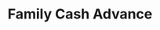 ---
title: Family Cash Advance
slug: family-cash-advance
updated-on: '2024-05-30T13:44:31.749Z'
created-on: '2024-05-30T13:41:46.671Z'
published-on: '2024-05-30T13:54:32.469Z'
f_city-state-2:
- cms/city/huntingdon-tn.md
- cms/city/springfield-tn.md
- cms/city/smyrna-tn.md
- cms/city/columbia-tn.md
- cms/city/dickson-tn.md
- cms/city/murfreesboro-tn.md
- cms/city/paris-tn.md
- cms/city/mount-pleasant-tn.md
- cms/city/la-vergne-tn.md
- cms/city/camden-tn.md
f_locations:
- cms/payday-loan/family-cash-advance-17438.md
- cms/payday-loan/family-cash-advance-17439.md
- cms/payday-loan/family-cash-advance-17440.md
- cms/payday-loan/family-cash-advance-17441.md
- cms/payday-loan/family-cash-advance-17442.md
- cms/payday-loan/family-cash-advance-17443.md
- cms/payday-loan/family-cash-advance-17444.md
- cms/payday-loan/family-cash-advance-17445.md
- cms/payday-loan/family-cash-advance-17446.md
- cms/payday-loan/family-cash-advance-17447.md
- cms/payday-loan/family-cash-advance-17448.md
- cms/payday-loan/family-cash-advance-17449.md
- cms/payday-loan/family-cash-advance-17450.md
- cms/payday-loan/family-cash-advance-17451.md
- cms/payday-loan/family-cash-advance-17452.md
- cms/payday-loan/family-cash-advance-17453.md
f_states:
- cms/state/tennessee.md
layout: '[company].html'
tags: company
---